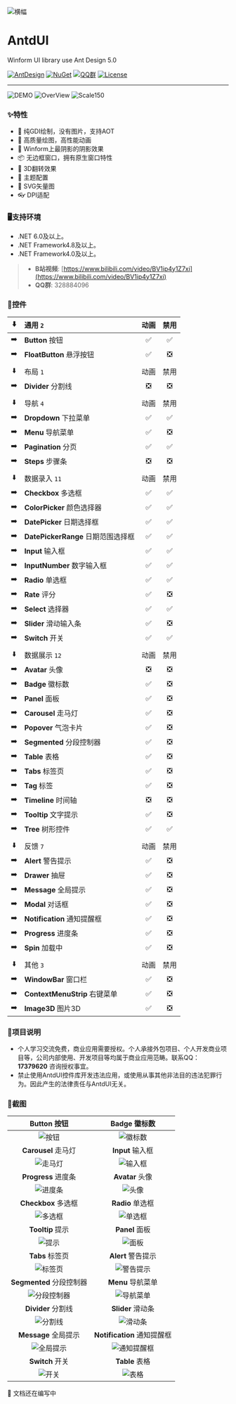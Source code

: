 ![横幅](screenshot/banner.png?raw=true)

# AntdUI
Winform UI library use Ant Design 5.0

[![AntDesign](https://img.shields.io/badge/AntDesign%20-5.0-1677ff?style=for-the-badge&logo=antdesign)](https://ant-design.antgroup.com/components/overview-cn)
[![NuGet](https://img.shields.io/nuget/v/AntdUI.svg?style=for-the-badge&label=AntdUI&logo=nuget)](https://www.nuget.org/packages/AntdUI)
[![QQ群](https://img.shields.io/badge/QQ群-328884096-f74658?style=for-the-badge&logo=tencentqq)](https://qm.qq.com/cgi-bin/qm/qr?k=ZfuHy4LqYC57DYTWAUWkQD9EjdVfvx3y&jump_from=webapi&authKey=4sAgZN0XlFHx+4MW9PdkiGgg435QfKcQdu5lKi1Fp4PP0O+DL6NaKAcV8ybCLM97)
[![License](https://img.shields.io/badge/license-GPL%203.0-4EB1BA.svg?style=for-the-badge)](https://gitee.com/antdui/AntdUI)

---

![DEMO](screenshot/Pre/Demo.png?raw=true)
![OverView](screenshot/Pre/OverView.png?raw=true)
![Scale150](screenshot/Pre/Scale150.png?raw=true)

### ✨特性

- 🌈 纯GDI绘制，没有图片，支持AOT
- 🎨 高质量绘图，高性能动画
- 🚀 Winform上最阴影的阴影效果
- 📦 无边框窗口，拥有原生窗口特性
- 💎 3D翻转效果
- 👚 主题配置
- 🦜 SVG矢量图
- 👓 DPI适配

### 🖥支持环境

- .NET 6.0及以上。
- .NET Framework4.8及以上。
- .NET Framework4.0及以上。


> * **B站视频**: [https://www.bilibili.com/video/BV1ip4y1Z7xi](https://www.bilibili.com/video/BV1ip4y1Z7xi)
> * **QQ群**: 328884096

### 🌴控件

:arrow_down: | 通用 `2` | 动画 | 禁用 |
:---:|:--|:--:|:--:|
:arrow_right: | **Button** 按钮 | ✅ | ✅ |
:arrow_right: | **FloatButton** 悬浮按钮 | ✅ | ❎ |
||||
:arrow_down: | 布局 `1` | 动画 | 禁用 |
:arrow_right: | **Divider** 分割线 | ❎ | ❎ |
||||
:arrow_down: | 导航 `4` | 动画 | 禁用 |
:arrow_right: | **Dropdown** 下拉菜单 | ✅ | ✅ |
:arrow_right: | **Menu** 导航菜单 | ✅ | ❎ |
:arrow_right: | **Pagination** 分页 | ✅ | ✅ |
:arrow_right: | **Steps** 步骤条 | ❎ | ❎ |
||||
:arrow_down: | 数据录入 `11` | 动画 | 禁用 |
:arrow_right: | **Checkbox** 多选框 | ✅ | ✅ |
:arrow_right: | **ColorPicker** 颜色选择器 | ✅ | ✅ |
:arrow_right: | **DatePicker** 日期选择框 | ✅ | ✅ |
:arrow_right: | **DatePickerRange** 日期范围选择框 | ✅ | ✅ |
:arrow_right: | **Input** 输入框 | ✅ | ✅ |
:arrow_right: | **InputNumber** 数字输入框 | ✅ | ✅ |
:arrow_right: | **Radio** 单选框 | ✅ | ✅ |
:arrow_right: | **Rate** 评分 | ✅ | ❎ |
:arrow_right: | **Select** 选择器 | ✅ | ✅ |
:arrow_right: | **Slider** 滑动输入条 | ✅ | ❎ |
:arrow_right: | **Switch** 开关 | ✅ | ✅ |
||||
:arrow_down: | 数据展示 `12` | 动画 | 禁用 |
:arrow_right: | **Avatar** 头像 | ❎ | ❎ |
:arrow_right: | **Badge** 徽标数 | ✅ | ❎ |
:arrow_right: | **Panel** 面板 | ✅ | ❎ |
:arrow_right: | **Carousel** 走马灯 | ✅ | ❎ |
:arrow_right: | **Popover** 气泡卡片 | ✅ | ❎ |
:arrow_right: | **Segmented** 分段控制器 | ✅ | ❎
:arrow_right: | **Table** 表格 | ✅ | ❎ | |
:arrow_right: | **Tabs** 标签页 | ✅ | ❎ |
:arrow_right: | **Tag** 标签 | ✅ | ❎ |
:arrow_right: | **Timeline** 时间轴 | ❎ | ❎ |
:arrow_right: | **Tooltip** 文字提示 | ✅ | ❎ |
:arrow_right: | **Tree** 树形控件 | ✅ | ✅ |
||||
:arrow_down: | 反馈 `7` | 动画 | 禁用 |
:arrow_right: | **Alert** 警告提示 | ✅ | ❎ |
:arrow_right: | **Drawer** 抽屉 | ✅ | ❎ |
:arrow_right: | **Message** 全局提示 | ✅ | ❎ |
:arrow_right: | **Modal** 对话框 | ✅ | ❎ |
:arrow_right: | **Notification** 通知提醒框 | ✅ | ❎ |
:arrow_right: | **Progress** 进度条 | ✅ | ❎ |
:arrow_right: | **Spin** 加载中 | ✅ | ❎ |
||||
:arrow_down: | 其他 `3` | 动画 | 禁用 |
:arrow_right: | **WindowBar** 窗口栏 | ✅ | ❎ |
:arrow_right: | **ContextMenuStrip** 右键菜单 | ✅ | ❎ |
:arrow_right: | **Image3D** 图片3D | ✅ | ❎ |

### 📢项目说明
- 个人学习交流免费，商业应用需要授权。个人承接外包项目、个人开发商业项目等，公司内部使用、开发项目等均属于商业应用范畴。联系QQ：**17379620** 咨询授权事宜。      
- 禁止使用AntdUI控件库开发违法应用，或使用从事其他非法目的违法犯罪行为。因此产生的法律责任与AntdUI无关。  

### 🎨截图

| **Button** 按钮 | **Badge** 徽标数 |
| :--: | :--: |
| ![按钮](screenshot/Button.gif?raw=true) | ![徽标数](screenshot/Badge.gif?raw=true) |
| **Carousel** 走马灯 | **Input** 输入框 |
| ![走马灯](screenshot/Carousel.gif?raw=true) | ![输入框](screenshot/Input.gif?raw=true) |
| **Progress** 进度条 | **Avatar** 头像 |
| ![进度条](screenshot/Progress.gif?raw=true) | ![头像](screenshot/Avatar.gif?raw=true) |
| **Checkbox** 多选框 | **Radio** 单选框 |
| ![多选框](screenshot/Checkbox.gif?raw=true) | ![单选框](screenshot/Radio.gif?raw=true) |
| **Tooltip** 提示 | **Panel** 面板 |
| ![提示](screenshot/Tooltip.gif?raw=true) | ![面板](screenshot/Panel.gif?raw=true) |
| **Tabs** 标签页 | **Alert** 警告提示 |
| ![标签页](screenshot/Tabs.gif?raw=true) | ![警告提示](screenshot/Alert.gif?raw=true) |
| **Segmented** 分段控制器 | **Menu** 导航菜单 |
| ![分段控制器](screenshot/Segmented.gif?raw=true) | ![导航菜单](screenshot/Menu.gif?raw=true) |
| **Divider** 分割线 | **Slider** 滑动条 |
| ![分割线](screenshot/Divider.gif?raw=true) | ![滑动条](screenshot/Slider.gif?raw=true) |
| **Message** 全局提示 | **Notification** 通知提醒框 |
| ![全局提示](screenshot/Message.gif?raw=true) | ![通知提醒框](screenshot/Notification.gif?raw=true) |
| **Switch** 开关 | **Table** 表格 |
| ![开关](screenshot/Switch.gif?raw=true) | ![表格](screenshot/Table.gif?raw=true) |

🦦 文档还在编写中